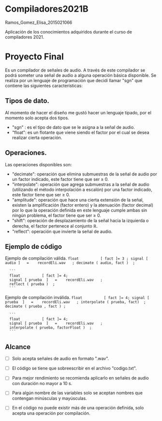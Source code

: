 # Compiladores2021B
Ramos_Gomez_Elisa_2015021066 


Aplicación de los conocimientos adquiridos durante el curso de compiladores 2021.

# Proyecto Final 

Es un compilador de señales de audio. 
   A través de este compilador se podrá someter una señal de audio a alguna operación básica disponible. Se realiza por un lenguaje de programación 
   que decidí llamar "sgn" que contiene las siguientes características: 
   ## Tipos de dato.
   Al momento de hacer el diseño me gustó hacer un lenguaje tipado, por el momento solo acepta dos tipos.
   - "sgn" : es el tipo de dato que se le asigna a la señal de audio.
   - "float": es un flotante que viene siendo el factor por el cual se desea realizar cierta operación.
        
   ## Operaciones.
   Las operaciones disponibles son:
   - "decimate": operación que elimina submuestras de la señal de audio por un factor indicado, este factor tiene que ser ≥ 0. 
   - "interpolate": operación que agrega submuestras a la señal de audio (utilizando el método interpolación a escalón) por una factor indicado, este factor tiene que ser ≥ 0.
   - "amplitude": operación que hace una cierta extensión de la señal, existen la amplificación (factor entero) y la atenuación (factor decimal) por lo que la operación definida en este lenguaje cumple ambas sin ningún problema, el factor tiene que ser ≥ 0.
   - "shift": operación de desplazamiento de la señal hacia la izquierda o derecha, el factor pertenece al conjunto ℝ.
   - "reflect": operación que invierte la señal de audio.
   
   ## Ejemplo de código 
   Ejemplo de compilación válida.
      ```
      float          [ fact ]= 3 ;
      signal [ audio ]   =    recordEli.wav   ;
      decimate ( audio, fact )  ;
      ```
      
      ```
      float          [ fact ]= 4;
      signal [ prueba  ]   =    recordEli.wav   ;
      reflect ( prueba )  ; 
      ```
      
   Ejemplo de compilación inválida.
      ```
      float          [ fact ]= 4;
      signal [ prueba  ]   =    recordEli.wav   ;
      interpolate ( prueba, fact)  ; 
      decimate ( prueba , fact ) ; 
      ```
      
      ```
      float          [ fact ]= 4;
      signal [ prueba  ]   =    recordEli.wav   ;
      interpolate ( prueba, factorFloat )  ; 
      ```
   
   ## Alcance
   - [ ] Solo acepta señales de audio en formato ".wav".
   - [ ] El código se tiene que sobreescribir en el archivo "codigo.txt".
   - [ ] Para mejor rendimiento se recomienda aplicarlo en señales de audio con duración no mayor a 10 s.
   - [ ] Para algún nombre de las variables solo se aceptan nombres que contengan minúsculas y mayúsculas.
   - [ ] En el código no puede existir más de una operación definida, solo acepta una operación por compilación.


   
   
        
     
     
    
